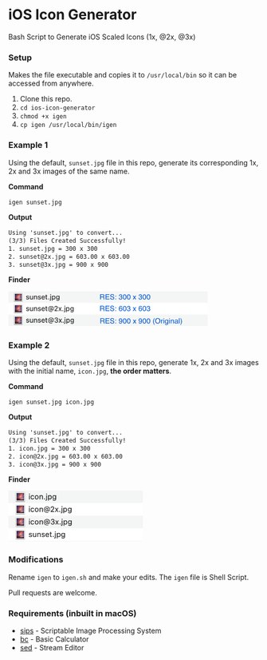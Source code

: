 # iOS Icon Generator
Bash Script to Generate iOS Scaled Icons (1x, @2x, @3x)



### Setup ## 

Makes the file executable and copies it to `/usr/local/bin` so it can be accessed from anywhere.

1. Clone this repo.
2. `cd ios-icon-generator`
3. `chmod +x igen`
4. `cp igen /usr/local/bin/igen`



### Example 1

Using the default, `sunset.jpg` file in this repo, generate its corresponding 1x, 2x and 3x images of the same name.

__Command__
```
igen sunset.jpg
```

__Output__
```
Using 'sunset.jpg' to convert...
(3/3) Files Created Successfully!
1. sunset.jpg = 300 x 300
2. sunset@2x.jpg = 603.00 x 603.00
3. sunset@3x.jpg = 900 x 900
```

__Finder__

<img src="./example.png" width="400">



### Example 2

Using the default, `sunset.jpg` file in this repo, generate 1x, 2x and 3x images with the initial name, `icon.jpg`, __the order matters__.

__Command__
```
igen sunset.jpg icon.jpg
```

__Output__
```
Using 'sunset.jpg' to convert...
(3/3) Files Created Successfully!
1. icon.jpg = 300 x 300
2. icon@2x.jpg = 603.00 x 603.00
3. icon@3x.jpg = 900 x 900
```

__Finder__

<img src="./example2.png" width="270">



### Modifications 

Rename `igen` to `igen.sh` and make your edits. The `igen` file is Shell Script.

Pull requests are welcome.



### Requirements (inbuilt in macOS)

- [sips](https://ss64.com/osx/sips.html) - Scriptable Image Processing System
- [bc](https://www.gnu.org/software/bc/manual/html_mono/bc.html) - Basic Calculator 
- [sed](https://www.gnu.org/software/sed/manual/sed.html) - Stream Editor